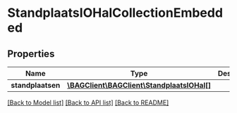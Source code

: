 # StandplaatsIOHalCollectionEmbedded

## Properties
Name | Type | Description | Notes
------------ | ------------- | ------------- | -------------
**standplaatsen** | [**\BAGClient\BAGClient\StandplaatsIOHal[]**](StandplaatsIOHal.md) |  | [optional] 

[[Back to Model list]](../../README.md#documentation-for-models) [[Back to API list]](../../README.md#documentation-for-api-endpoints) [[Back to README]](../../README.md)

